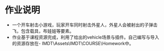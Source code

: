 # 作业说明
- 一个开车射击小游戏，玩家开车同时射击外星人，外星人会被射出的子弹击飞，包含载具，布娃娃等要素。
- 作业基于课程资源完成，利用了给出的vehicle场景与插件。自己编写与导入的资源存放在- IMDT\Assets\IMDT\COURSE\Homework中。